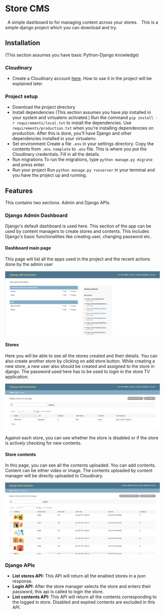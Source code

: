 # Store CMS

  A simple dashboard to for managing content across your stores.   This is a simple django project which you can download and try.


## Installation
(This section assumes you have basic Python-Django knowledge)

### Cloudinary
- Create a Cloudinary account [here](http://cloudinary.com/).
How to use it in the project will be explained later.

### Project setup
- Download the project directory
- Install dependencies
(This section assumes you have pip installed in your system and virtualenv activated.)
Run the command ```pip install -r requirements/local.txt``` to install the dependencies. Use ```requirements/production.txt``` when you're installing dependencies on production. After this is done, you'll have Django and other dependencies installed in your virtualenv.
- Set environment
Create a file `.env` in your settings directory. Copy the contents from `.env.template` to `.env` file. This is where you put the Cloudinary credentials. Fill in all the details.
- Run migrations
To run the migrations, type ```python manage.py migrate``` and press enter.
- Run your project
Run ```python manage.py runserver``` in your terminal and you have the project up and running.


## Features

This contains two sections. Admin and Django APIs.

### Django Admin Dashboard

Django's default dashboard is used here. This section of the app can be used by content managers to create stores and contents. This includes Django's basic functionalities like creating user, changing password etc.

#### Dashboard main page

This page will list all the apps used in the project and the recent actions done by the admin user

![Main dashboard](images/main_dashboard.png "Main Dashboard")

#### Stores

Here you will be able to see all the stores created and their details. You can also create another store by clicking on add store button. While creating a new store, a new user also should be created and assigned to the store in django. The password used here has to be used to login in the store TV application.

![Stores page](images/stores.png "Stores")

Against each store, you can see whether the store is disabled or if the store is actively checking for new contents.

#### Store contents

In this page, you can see all the contents uploaded. You can add contents. Content can be either video or image. The contents uploaded by content manager will be directly uploaded to Cloudinary.

![Store Contents page](images/store_contents.png "Store Contents")


### Django APIs


- **List stores API:** This API will return all the enabled stores in a json response.
- **Login API:** After the store manager selects the store and enters their password, this api is called to login the store.
- **List contents API:** This API will return all the contents corresponding to the logged in store. Disabled and expired contents are excluded in this API.
